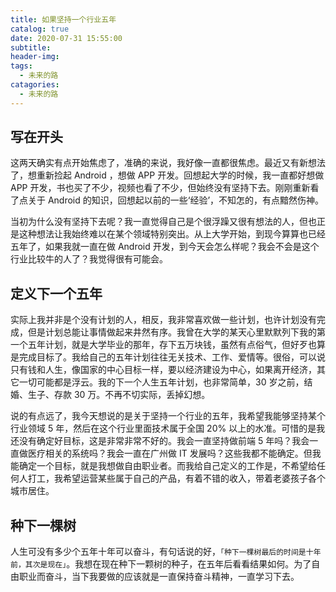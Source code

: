 ```yaml
---
title: 如果坚持一个行业五年
catalog: true
date: 2020-07-31 15:55:00
subtitle:
header-img:
tags:
  - 未来的路
catagories:
  - 未来的路
---
```


## 写在开头

这两天确实有点开始焦虑了，准确的来说，我好像一直都很焦虑。最近又有新想法了，想重新捡起 Android ，想做 APP 开发。回想起大学的时候，我一直都好想做 APP 开发，书也买了不少，视频也看了不少，但始终没有坚持下去。刚刚重新看了点关于 Android 的知识，回想起以前的一些‘经验’，不知怎的，有点黯然伤神。

当初为什么没有坚持下去呢？我一直觉得自己是个很浮躁又很有想法的人，但也正是这种想法让我始终难以在某个领域特别突出。从上大学开始，到现今算算也已经五年了，如果我就一直在做 Android 开发，到今天会怎么样呢？我会不会是这个行业比较牛的人了？我觉得很有可能会。

## 定义下一个五年

实际上我并非是个没有计划的人，相反，我非常喜欢做一些计划，也许计划没有完成，但是计划总能让事情做起来井然有序。我曾在大学的某天心里默默列下我的第一个五年计划，就是大学毕业的那年，存下五万块钱，虽然有点俗气，但好歹也算是完成目标了。我给自己的五年计划往往无关技术、工作、爱情等。很俗，可以说只有钱和人生，像国家的中心目标一样，要以经济建设为中心，如果离开经济，其它一切可能都是浮云。我的下一个人生五年计划，也非常简单，30 岁之前，结婚、生子、存款 30 万。不再不切实际，丢掉幻想。

说的有点远了，我今天想说的是关于坚持一个行业的五年，我希望我能够坚持某个行业领域 5 年，然后在这个行业里面技术属于全国 20% 以上的水准。可惜的是我还没有确定好目标，这是非常非常不好的。我会一直坚持做前端 5 年吗？我会一直做医疗相关的系统吗？我会一直在广州做 IT 发展吗？这些我都不能确定。但我能确定一个目标，就是我想做自由职业者。而我给自己定义的工作是，不希望给任何人打工，我希望运营某些属于自己的产品，有着不错的收入，带着老婆孩子各个城市居住。

## 种下一棵树

人生可没有多少个五年十年可以奋斗，有句话说的好，`「种下一棵树最后的时间是十年前，其次是现在」`。我想在现在种下一颗树的种子，在五年后看看结果如何。为了自由职业而奋斗，当下我要做的应该就是一直保持奋斗精神，一直学习下去。
